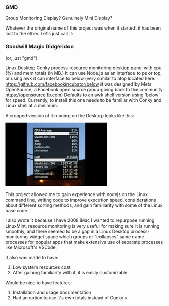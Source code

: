 ### GMD
Group Monitoring Display?
Genuinely Mini Display?

Whatever the original name of this project was when it started, it has been lost to the ether. Let's just call it:

### Goodwill Magic Didgeridoo
(or, just "gmd")

Linux Desktop Conky process resource monitoring desktop panel with cpu (%) and mem totals (in MB.) It can use Node.js as an interface to ps or top, or using awk it can interface to below (very similar to atop located here: https://github.com/facebookincubator/below it was designed by Meta OpenSource, a Facebook open source group giving back to the community: https://opensource.fb.com)  Defaults to an awk shell version using 'below' for speed. Currently, to install this one needs to be familiar with Conky and Linux shell at a minimum.

A cropped version of it running on the Desktop looks like this:

![Output sample](https://github.com/idealius/gmd/raw/main/demo2.webp)


This project allowed me to gain experience with nodejs on the Linux command line, writing code to improve execution speed, considerations about different sorting methods, and gain familiarity with some of the Linux base code.

I also wrote it because I have 2008 iMac I wanted to repurpose running LinuxMint, resource monitoring is very useful for making sure it is running smoothly, and there seemed to be a gap in a Linux Desktop process-monitoring-widget space which groups or "collapses" same name processes for popular apps that make extensive use of separate processes like Microsoft's VSCode.

It also was made to have:

1. Low system resources cost
2. After gaining familiarity with it, it is easily customizable


Would be nice to have features:

1. Installation and usage documentation
2. Had an option to use it's own totals instead of Conky's

